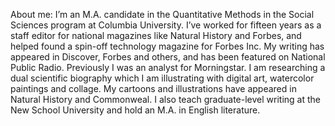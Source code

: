 About me: I’m an M.A. candidate in the Quantitative Methods in the Social Sciences program at Columbia University. I’ve worked for fifteen years as a staff editor for national magazines like Natural History and Forbes, and helped found a spin-off technology magazine for Forbes Inc. My writing has appeared in Discover, Forbes and others, and has been featured on National Public Radio. Previously I was an analyst for Morningstar. I am researching a dual scientific biography which I am illustrating with digital art, watercolor paintings and collage. My cartoons and illustrations have appeared in Natural History and Commonweal. I also teach graduate-level writing at the New School University and hold an M.A. in English literature.

